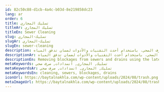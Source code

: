 ```yaml
---
id: 82c50c88-d1cb-4a4c-b03d-8e219858dc23
lang: ar
order: 6
title: تسليك المجاري
titleAr: تسليك المجاري
titleEn: Sewer Cleaning
slug: تسليك-المجاري
slugAr: تسليك-المجاري
slugEn: sewer-cleaning
description: إزالة الانسدادات من المجاري والصرف الصحي، باستخدام أحدث التقنيات والأدوات لضمان تدفق المياه.
descriptionAr: إزالة الانسدادات من المجاري والصرف الصحي، باستخدام أحدث التقنيات والأدوات لضمان تدفق المياه.
descriptionEn: Removing blockages from sewers and drains using the latest techniques and tools to ensure water flow.
metaKeywords: تسليك, المجاري, انسدادات, صرف صحي
metaKeywordsAr: تسليك, المجاري, انسدادات, صرف صحي
metaKeywordsEn: cleaning, sewers, blockages, drains
iconUrl: https://baytalnakhla.com/wp-content/uploads/2024/08/trash.png
metaImageUrl: https://baytalnakhla.com/wp-content/uploads/2024/08/trash.png
---
```

